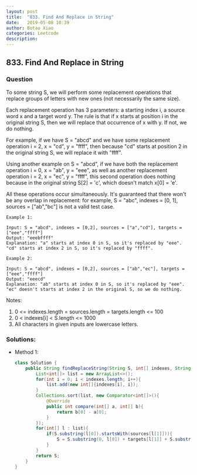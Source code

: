 ```yaml
---
layout: post
title:  "833. Find And Replace in String"
date:   2019-05-08 10:39
author: Botao Xiao
categories: Leetcode
description:
---
```

## 833. Find And Replace in String

### Question
To some string S, we will perform some replacement operations that replace groups of letters with new ones (not necessarily the same size).

Each replacement operation has 3 parameters: a starting index i, a source word x and a target word y.  The rule is that if x starts at position i in the original string S, then we will replace that occurrence of x with y.  If not, we do nothing.

For example, if we have S = "abcd" and we have some replacement operation i = 2, x = "cd", y = "ffff", then because "cd" starts at position 2 in the original string S, we will replace it with "ffff".

Using another example on S = "abcd", if we have both the replacement operation i = 0, x = "ab", y = "eee", as well as another replacement operation i = 2, x = "ec", y = "ffff", this second operation does nothing because in the original string S[2] = 'c', which doesn't match x[0] = 'e'.

All these operations occur simultaneously.  It's guaranteed that there won't be any overlap in replacement: for example, S = "abc", indexes = [0, 1], sources = ["ab","bc"] is not a valid test case.

```
Example 1:

Input: S = "abcd", indexes = [0,2], sources = ["a","cd"], targets = ["eee","ffff"]
Output: "eeebffff"
Explanation: "a" starts at index 0 in S, so it's replaced by "eee".
"cd" starts at index 2 in S, so it's replaced by "ffff".

Example 2:

Input: S = "abcd", indexes = [0,2], sources = ["ab","ec"], targets = ["eee","ffff"]
Output: "eeecd"
Explanation: "ab" starts at index 0 in S, so it's replaced by "eee". 
"ec" doesn't starts at index 2 in the original S, so we do nothing.
```

Notes:
1. 0 <= indexes.length = sources.length = targets.length <= 100
2. 0 < indexes[i] < S.length <= 1000
3. All characters in given inputs are lowercase letters.


### Solutions:
* Method 1:
    ```Java
    class Solution {
        public String findReplaceString(String S, int[] indexes, String[] sources, String[] targets) {
            List<int[]> list = new ArrayList<>();
            for(int i = 0; i < indexes.length; i++){
                list.add(new int[]{indexes[i], i});
            }
            Collections.sort(list, new Comparator<int[]>(){
                @Override
                public int compare(int[] a, int[] b){
                    return b[0] - a[0];
                }
            });
            for(int[] l : list){
                if(S.substring(l[0]).startsWith(sources[l[1]])){
                    S = S.substring(0, l[0]) + targets[l[1]] + S.substring(l[0] + sources[l[1]].length());
                }
            }
            return S;
        }
    }
    ```